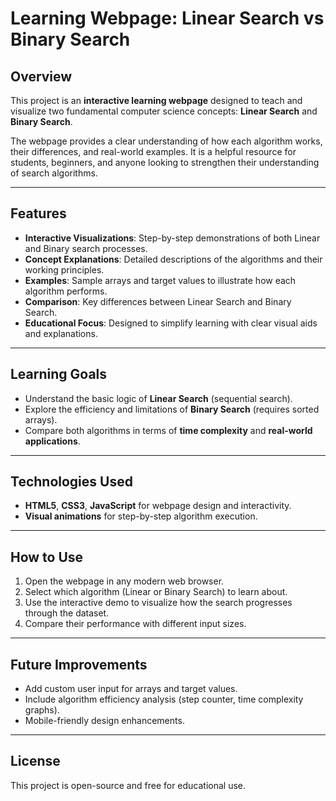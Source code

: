 # Learning Webpage: Linear Search vs Binary Search

## Overview
This project is an **interactive learning webpage** designed to teach and visualize two fundamental computer science concepts: **Linear Search** and **Binary Search**.  

The webpage provides a clear understanding of how each algorithm works, their differences, and real-world examples. It is a helpful resource for students, beginners, and anyone looking to strengthen their understanding of search algorithms.

---

## Features
- **Interactive Visualizations**: Step-by-step demonstrations of both Linear and Binary search processes.
- **Concept Explanations**: Detailed descriptions of the algorithms and their working principles.
- **Examples**: Sample arrays and target values to illustrate how each algorithm performs.
- **Comparison**: Key differences between Linear Search and Binary Search.
- **Educational Focus**: Designed to simplify learning with clear visual aids and explanations.

---

## Learning Goals
- Understand the basic logic of **Linear Search** (sequential search).
- Explore the efficiency and limitations of **Binary Search** (requires sorted arrays).
- Compare both algorithms in terms of **time complexity** and **real-world applications**.

---

## Technologies Used
- **HTML5**, **CSS3**, **JavaScript** for webpage design and interactivity.
- **Visual animations** for step-by-step algorithm execution.

---

## How to Use
1. Open the webpage in any modern web browser.
2. Select which algorithm (Linear or Binary Search) to learn about.
3. Use the interactive demo to visualize how the search progresses through the dataset.
4. Compare their performance with different input sizes.

---

## Future Improvements
- Add custom user input for arrays and target values.
- Include algorithm efficiency analysis (step counter, time complexity graphs).
- Mobile-friendly design enhancements.

---

## License
This project is open-source and free for educational use.

